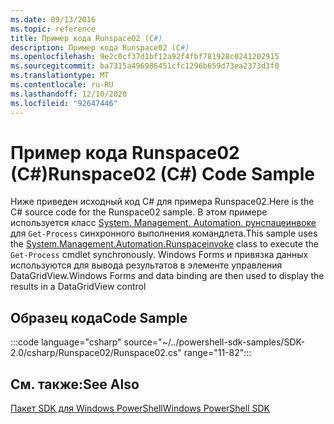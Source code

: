 ```yaml
---
ms.date: 09/13/2016
ms.topic: reference
title: Пример кода Runspace02 (C#)
description: Пример кода Runspace02 (C#)
ms.openlocfilehash: 9e2c0cf37d1bf12a92f4fbf781928c0241202915
ms.sourcegitcommit: ba7315a496986451cfc1296b659d73ea2373d3f0
ms.translationtype: MT
ms.contentlocale: ru-RU
ms.lasthandoff: 12/10/2020
ms.locfileid: "92647446"
---
```

# <a name="runspace02-c-code-sample"></a><span data-ttu-id="d69c4-103">Пример кода Runspace02 (C#)</span><span class="sxs-lookup"><span data-stu-id="d69c4-103">Runspace02 (C#) Code Sample</span></span>

<span data-ttu-id="d69c4-104">Ниже приведен исходный код C# для примера Runspace02.</span><span class="sxs-lookup"><span data-stu-id="d69c4-104">Here is the C# source code for the Runspace02 sample.</span></span> <span data-ttu-id="d69c4-105">В этом примере используется класс [System. Management. Automation. рунспацеинвоке](/dotnet/api/System.Management.Automation.RunspaceInvoke) для `Get-Process` синхронного выполнения командлета.</span><span class="sxs-lookup"><span data-stu-id="d69c4-105">This sample uses the [System.Management.Automation.Runspaceinvoke](/dotnet/api/System.Management.Automation.RunspaceInvoke) class to execute the `Get-Process` cmdlet synchronously.</span></span> <span data-ttu-id="d69c4-106">Windows Forms и привязка данных используются для вывода результатов в элементе управления DataGridView.</span><span class="sxs-lookup"><span data-stu-id="d69c4-106">Windows Forms and data binding are then used to display the results in a DataGridView control</span></span>

## <a name="code-sample"></a><span data-ttu-id="d69c4-107">Образец кода</span><span class="sxs-lookup"><span data-stu-id="d69c4-107">Code Sample</span></span>

:::code language="csharp" source="~/../powershell-sdk-samples/SDK-2.0/csharp/Runspace02/Runspace02.cs" range="11-82":::

## <a name="see-also"></a><span data-ttu-id="d69c4-108">См. также:</span><span class="sxs-lookup"><span data-stu-id="d69c4-108">See Also</span></span>

[<span data-ttu-id="d69c4-109">Пакет SDK для Windows PowerShell</span><span class="sxs-lookup"><span data-stu-id="d69c4-109">Windows PowerShell SDK</span></span>](../windows-powershell-reference.md)
